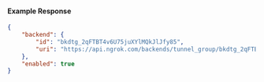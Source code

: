 <!-- Code generated for API Clients. DO NOT EDIT. -->

#### Example Response

```json
{
	"backend": {
		"id": "bkdtg_2qFTBT4v6U75juXYlMQkJlJfy85",
		"uri": "https://api.ngrok.com/backends/tunnel_group/bkdtg_2qFTBT4v6U75juXYlMQkJlJfy85"
	},
	"enabled": true
}
```

